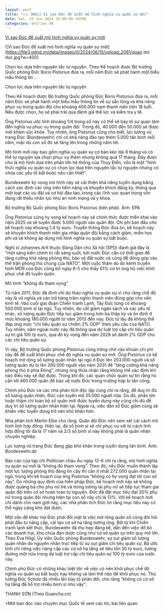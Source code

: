 ```yaml
---
layout: post
title: "🔥🔥 [Đức] Vì sao Đức đề xuất mô hình nghĩa vụ quân sự mới"
date: Sat, 15 Jun 2024 19:00:00 +0700
categories: entries VN
---
```

[Vì sao Đức đề xuất mô hình nghĩa vụ quân sự mới](https://www.qdnd.vn/quoc-te/quan-su-the-gioi/vi-sao-duc-de-xuat-mo-hinh-nghia-vu-quan-su-moi-781237)

![Vì sao Đức đề xuất mô hình nghĩa vụ quân sự mới](https://file3.qdnd.vn/data/images/0/2024/06/15/upload_2081/quan doi duc.jpg?w=400)

Chọn lọc dựa trên nguyên tắc tự nguyện. Theo Kế hoạch được Bộ trưởng Quốc phòng Đức Boris Pistorius đưa ra, mỗi năm Đức sẽ phát hành một biểu mẫu thông tin ...

Chọn lọc dựa trên nguyên tắc tự nguyện

Theo Kế hoạch được Bộ trưởng Quốc phòng Đức Boris Pistorius đưa ra, mỗi năm Đức sẽ phát hành một biểu mẫu thông tin về sự sẵn lòng và khả năng phục vụ trong quân đội cho khoảng 400.000 nam thanh niên trên 18 tuổi. Nếu được chọn, họ sẽ phải trải qua đánh giá thể lực và kiểm tra y tế.

Ông Pistorius ước tính khoảng 1/4 trong số này có thể sẽ bày tỏ sự quan tâm đến nghĩa vụ phục vụ trong quân đội. Trong đó, 40.000 đến 50.000 sẽ được mời khám sức khỏe. Tuy nhiên, ông Pistorius cũng cho biết, lực lượng vũ trang Đức (Bundeswehr) chỉ có khả năng đào tạo thêm 5.000 tân binh mỗi năm, mặc dù con số đó sẽ tăng lên trong những năm tới.

Mô hình mới này bao gồm nghĩa vụ quân sự cơ bản kéo dài 6 tháng và có thể tự nguyện lựa chọn phục vụ thêm nhưng không quá 17 tháng. Đây được cho là mô hình dựa trên phần lớn hệ thống của Thụy Điển, vốn là một “hình thức nghĩa vụ quân sự có chọn lọc dựa trên nguyên tắc tự nguyện nhưng có chứa các yếu tố bắt buộc nếu cần thiết”.

Bundeswehr kỳ vọng mô hình này sẽ cải thiện khả năng tuyển dụng bằng cách xác định các ứng viên tiềm năng và khuyến khích đăng ký, thông qua một loạt các ưu đãi và cơ hội đào tạo, trong các lĩnh vực quan trọng vốn đang rất thiếu nhân lực như an ninh mạng và y khoa.

Bộ trưởng Bộ Quốc phòng Đức Boris Pistorius (bên phải). Ảnh: EPA

Ông Pistorius cũng hy vọng kế hoạch này sẽ chính thức được triển khai vào năm 2025 và sẽ tuyển được 5.000 người vào quân đội. Chi phí ban đầu cho kế hoạch này khoảng 1,4 tỷ euro. Truyền thông Đức đưa tin, kế hoạch này sẽ khuyến khích thanh niên gia nhập quân đội bằng cách giảm, miễn học phí và sẽ không áp dụng mô hình nghĩa vụ quân sự bắt buộc.

Nghị sĩ Johannes Arlt thuộc Đảng Dân chủ Xã hội (SPD) đánh giá đây là "một sáng kiến chính trị rất sáng suốt, bởi nước Đức cần có thời gian để tăng cường khả năng phòng thủ, bảo vệ đất nước và cũng để đóng góp vào thế trận phòng thủ chung của NATO". Một cuộc thăm dò do kênh truyền hình MDR của Đức công bố ngày 6-5 cho thấy 61% cử tri ủng hộ việc khôi phục chế độ tuyển quân.

Mô hình “không đủ tham vọng”

Từ năm 2011, Đức đã đình chỉ dự thảo nghĩa vụ quân sự vì cho rằng chế độ này là vô nghĩa và cản trở hàng trăm nghìn thanh niên đóng góp cho nền kinh tế. Vào cuối giai đoạn Chiến tranh Lạnh, Tây Đức từng có khoảng 500.000 binh sĩ tại ngũ. Tuy nhiên, do cắt giảm ngân sách và các yếu tố khác, số lượng quân Đức tiếp tục giảm trong hơn ba thập kỷ và ổn định ở mức khoảng 180.000 người từ năm 2013 đến nay. Đức từ lâu đã không thể đáp ứng mức "chi tiêu quân sự chiếm 2% GDP" theo yêu cầu của NATO. Tuy nhiên, năm ngoái nước này đã thông qua dự luật trợ cấp chi tiêu quân sự trị giá 100 tỷ euro, qua đó kỳ vọng đến năm 2028 sẽ dành 2% GDP cho các chi tiêu quân sự.

Vì vậy, Bộ trưởng Quốc phòng Pistorius cũng trông chờ vào khoản chi phí này để đề xuất khôi phục chế độ nghĩa vụ quân sự mới. Ông Pistorius có kế hoạch mở rộng số lượng quân nhân tại ngũ ở Đức lên 203.000 người và số lượng quân dự bị lên 260.000 người vào năm 2031 để "tăng cường khả năng phòng thủ ở phía Đông", nhưng ông thừa nhận rằng không thể xác định khi nào điều này sẽ đạt được. Trong khi đó, các quan chức quân sự tin rằng họ cần tới 460.000 quân để bảo vệ nước Đức trong trường hợp bị tấn công.

Chính phủ Đức và các nhà phân tích độc lập cũng chỉ ra rằng, để duy trì đủ số lượng quân nhân, Đức cần tuyển mộ 25.000 người nữa. Do đó, phần lớn hoặc thậm chí toàn bộ số quân mới được tuyển dụng này cũng chỉ đủ để duy trì số lượng quân nhân hiện tại. Ngoài ra, việc dân số Đức giảm cũng sẽ khiến việc tuyển dụng trở nên khó khăn hơn.

Nhà phân tích Martin Elbe cho rằng, Quân đội Đức nên xem xét cải cách mô hình lính hợp đồng. Hiện tại, đa số binh sĩ sẽ chỉ phục vụ với tư cách lính hợp đồng tối đa là 17 năm và 2/3 số binh sĩ này không phải là quân nhân chuyên nghiệp.

Lực lượng vũ trang Đức đang gặp khó khăn trong tuyển dụng tân binh. Ảnh: Bundeswehr.de

Báo cáo của tạp chí Politician châu Âu ngày 12-6 chỉ ra rằng, mô hình nghĩa vụ quân sự mới là “không đủ tham vọng”. Theo đó, nếu Đức muốn thành lập một lực lượng phòng thủ đáng tin cậy thì cần ít nhất 272.000 quân nhân tại ngũ, trong khi kế hoạch của ông Pistorius “không có hy vọng đạt tới con số này”. Do những quy định của hiến pháp Đức, kế hoạch mới này sẽ không được quảng bá cho phụ nữ trẻ và trong tương lai phụ nữ sẽ tiếp tục tham gia quân đội trên cơ sở hoàn toàn tự nguyện. Đức đã đặt mục tiêu đạt 20% phụ nữ trong quân đội nhưng hiện tại con số này chỉ là 13%. Với kế hoạch mới chỉ dành cho nam giới này, các nhà phân tích Đức tin rằng mục tiêu này có thể ngày càng khó đạt được.

Một vấn đề khác mà Đức phải đối mặt là việc mở rộng quân số cũng đòi hỏi phải đầu tư nâng cấp, cải tạo cơ sở hạ tầng tương ứng. Bởi từ khi Chiến tranh lạnh kết thúc, Bundeswehr đã thu hẹp đáng kể, dẫn đến việc dỡ bỏ các doanh trại, kho chứa đạn dược cũng như cơ sở quân sự trên quy mô lớn. Theo Eva Högl, Ủy viên Quốc phòng Bundeswehr, sự sụt giảm số lượng quân nhân do nguyên nhân trực tiếp từ sự sụt giảm chi tiêu quân sự. Bà ước tính chỉ riêng việc nâng cấp các cơ sở hạ tầng sẽ tiêu tốn 50 tỷ euro, tương đương một nửa trong dự luật trợ cấp chi tiêu quân sự 100 tỷ euro của nước này.

Chính phủ Đức có những khác biệt lớn về việc có nên khôi phục chế độ nghĩa vụ quân sự bắt buộc hay không và làm thế nào để khôi phục nó. Thủ tướng Đức Scholz đã nhiều lần bày tỏ phản đối, cho rằng “không có cơ sở hạ tầng để hỗ trợ nhiều binh sĩ như vậy”.

THANH SƠN (Theo Guancha.cn)

*Mời bạn đọc vào chuyên mục Quốc tế xem các tin, bài liên quan.

